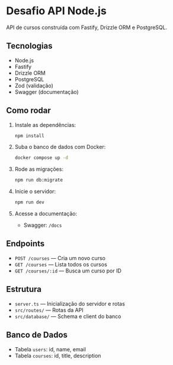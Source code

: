 # Desafio API Node.js

API de cursos construída com Fastify, Drizzle ORM e PostgreSQL.

## Tecnologias

-   Node.js
-   Fastify
-   Drizzle ORM
-   PostgreSQL
-   Zod (validação)
-   Swagger (documentação)

## Como rodar

1. Instale as dependências:

    ```sh
    npm install
    ```

2. Suba o banco de dados com Docker:

    ```sh
    docker compose up -d
    ```

3. Rode as migrações:

    ```sh
    npm run db:migrate
    ```

4. Inicie o servidor:

    ```sh
    npm run dev
    ```

5. Acesse a documentação:
    - Swagger: `/docs`

## Endpoints

-   `POST /courses` — Cria um novo curso
-   `GET /courses` — Lista todos os cursos
-   `GET /courses/:id` — Busca um curso por ID

## Estrutura

-   `server.ts` — Inicialização do servidor e rotas
-   `src/routes/` — Rotas da API
-   `src/database/` — Schema e client do banco

## Banco de Dados

-   Tabela `users`: id, name, email
-   Tabela `courses`: id, title, description
